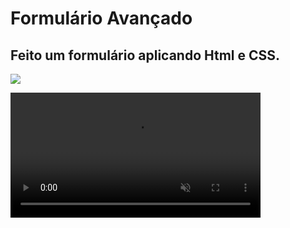 <h1> Formulário Avançado </h1>
<h2> Feito um formulário aplicando Html e CSS.</h2>

<img src = "https://i.postimg.cc/PNsRTp34/Formul-rio.png"/>

<video src = "https://files.fm/f/6wxmvgwjf" width = "400px" controls autoplay loop muted preload></video>
